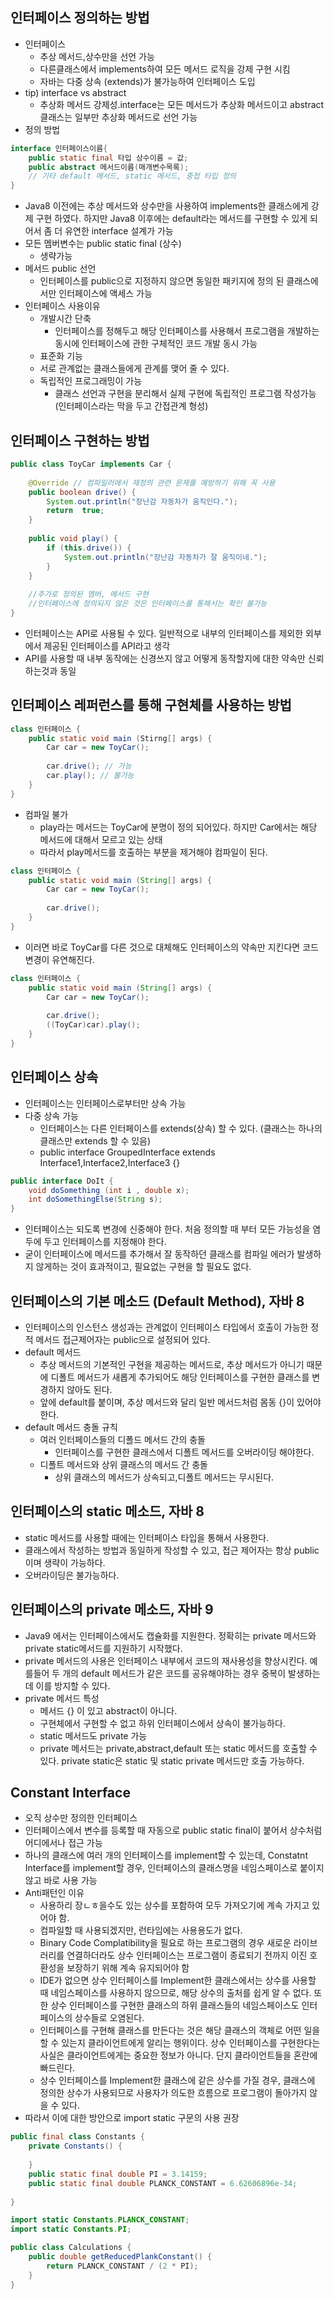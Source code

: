 ## 인터페이스 정의하는 방법
- 인터페이스
  - 추상 메서드,상수만을 선언 가능
  - 다른클래스에서 implements하여 모든 메서드 로직을 강제 구현 시킴
  - 자바는 다중 상속 (extends)가 불가능하여 인터페이스 도입
- tip) interface vs abstract
  - 추상화 메서드 강제성.interface는 모든 메서드가 추상화 메서드이고 abstract 클래스는 일부만 추상화 메서드로 선언 가능
- 정의 방법
```java
interface 인터페이스이름{
    public static final 타입 상수이름 = 값;
    public abstract 메서드이름(매개변수목록);
    // 기타 default 메서드, static 메서드, 중첩 타입 정의
}
```
- Java8 이전에는 추상 메서드와 상수만을 사용하여 implements한 클래스에게 강제 구현 하였다. 하지만 Java8 이후에는 default라는 메서드를 구현할 수 있게 되어서 좀 더 유연한 interface 설계가 가능
- 모든 멤버변수는 public static final (상수)
  - 생략가능
- 메서드 public 선언
  - 인터페이스를 public으로 지정하지 않으면 동일한 패키지에 정의 된 클래스에서만 인터페이스에 액세스 가능
- 인터페이스 사용이유
  - 개발시간 단축
    - 인터페이스를 정해두고 해당 인터페이스를 사용해서 프로그램을 개발하는 동시에 인터페이스에 관한 구체적인 코드 개발 동시 가능
  - 표준화 기능
  - 서로 관계없는 클래스들에게 관계를 맺어 줄 수 있다.
  - 독립적인 프로그래밍이 가능
    - 클래스 선언과 구현을 분리해서 실제 구현에 독립적인 프로그램 작성가능(인터페이스라는 막을 두고 간접관계 형성)

## 인터페이스 구현하는 방법
```java
public class ToyCar implements Car {
    
    @Override // 컴파일러에서 재정의 관련 문제를 예방하기 위해 꼭 사용
    public boolean drive() {
        System.out.println("장난감 자동차가 움직인다.");
        return  true;
    }
    
    public void play() {
        if (this.drive()) {
            System.out.println("장난감 자동차가 잘 움직이네.");
        }
    }
    
    //추가로 정의된 멤버, 메서드 구현
    //인터페이스에 정의되지 않은 것은 인터페이스를 통해서는 확인 불가능
}
```

- 인터페이스는 API로 사용될 수 있다. 일반적으로 내부의 인터페이스를 제외한 외부에서 제공된 인터페이스를 API라고 생각
- API를 사용할 때 내부 동작에는 신경쓰지 않고 어떻게 동작할지에 대한 약속만 신뢰 하는것과 동일


## 인터페이스 레퍼런스를 통해 구현체를 사용하는 방법
```java
class 인터페이스 {
    public static void main (Stirng[] args) {
        Car car = new ToyCar();
        
        car.drive(); // 가능
        car.play(); // 불가능
    }
}
```
- 컴파일 불가
  - play라는 메서드는 ToyCar에 분명이 정의 되어있다. 하지만 Car에서는 해당 메서드에 대해서 모르고 있는 상태
  - 따라서 play메서드를 호출하는 부분을 제거해야 컴파일이 된다.

```java
class 인터페이스 {
    public static void main (String[] args) {
        Car car = new ToyCar();
        
        car.drive();
    }
}
```
- 이러면 바로 ToyCar를 다른 것으로 대체해도 인터페이스의 약속만 지킨다면 코드 변경이 유연해진다.

```java
class 인터페이스 {
    public static void main (String[] args) {
        Car car = new ToyCar();
        
        car.drive();
        ((ToyCar)car).play(); 
    }
}
```


## 인터페이스 상속
- 인터페이스는 인터페이스로부터만 상속 가능
- 다중 상속 가능
  - 인터페이스는 다른 인터페이스를 extends(상속) 할 수 있다. (클래스는 하나의 클래스만 extends 할 수 있음)
  - public interface GroupedInterface extends Interface1,Interface2,Interface3 {}


```java
public interface DoIt {
    void doSomething (int i , double x);
    int doSomethingElse(String s);
}
```
- 인터페이스는 되도록 변경에 신중해야 한다. 처음 정의할 때 부터 모든 가능성을 염두에 두고 인터페이스를 지정해야 한다.
- 굳이 인터페이스에 메서드를 추가해서 잘 동작하던 클래스를 컴파일 에러가 발생하지 않게하는 것이 효과적이고, 필요없는 구현을 할 필요도 없다.


## 인터페이스의 기본 메소드 (Default Method), 자바 8
- 인터페이스의 인스턴스 생성과는 관계없이 인터페이스 타입에서 호출이 가능한 정적 메서드 접근제어자는 public으로 설정되어 있다.
- default 메서드
  - 추상 메서드의 기본적인 구현을 제공하는 메서드로, 추상 메서드가 아니기 때문에 디폴트 메서드가 새롭게 추가되어도 해당 인터페이스를 구현한 클래스를 변경하지 않아도 된다.
  - 앞에 default를 붙이며, 추상 메서드와 달리 일반 메서드처럼 몸동 {}이 있어야한다. 
- default 메서드 충돌 규칙
  - 여러 인터페이스들의 디폴드 메서드 간의 충돌
    - 인터페이스를 구현한 클래스에서 디폴트 메서드를 오버라이딩 해야한다.
  - 디폴트 메서드와 상위 클래스의 메서드 간 충돌
    - 상위 클래스의 메서드가 상속되고,디폴트 메서드는 무시된다.

## 인터페이스의 static 메소드, 자바 8
- static 메서드를 사용할 때에는 인터페이스 타입을 통해서 사용한다.
- 클래스에서 작성하는 방법과 동일하게 작성할 수 있고, 접근 제어자는 항상 public 이며 생략이 가능하다.
- 오버라이딩은 불가능하다.

## 인터페이스의 private 메소드, 자바 9
- Java9 에서는 인터페이스에서도 캡슐화를 지원한다. 정확히는 private 메서드와 private static메서드를 지원하기 시작했다.
- private 메서드의 사용은 인터페이스 내부에서 코드의 재사용성을 향상시킨다. 예를들어 두 개의 default 메서드가 같은 코드를 공유해야하는 경우 중복이 발생하는데 이를 방지할 수 있다.
- private 메서드 특성
  - 메서드 {} 이 있고 abstract이 아니다.
  - 구현체에서 구현할 수 없고 하위 인터페이스에서 상속이 불가능하다.
  - static 메서드도 private 가능
  - private 메서드는 private,abstract,default 또는 static 메서드를 호출할 수 있다. private static은 static 및 static private 메서드만 호출 가능하다.


## Constant Interface
- 오직 상수만 정의한 인터페이스
- 인터페이스에서 변수를 등록할 때 자동으로 public static final이 붙어서 상수처럼 어디에서나 접근 가능
- 하나의 클래스에 여러 개의 인터페이스를 implement할 수 있는데, Constatnt Interface를 implement할 경우, 인터페이스의 클래스명을 네임스페이스로 붙이지 않고 바로 사용 가능
- Anti패턴인 이유
    - 사용하리 장ㄴㅎ을수도 있는 상수를 포함하여 모두 가져오기에 계속 가지고 있어야 함.
    - 컴파일할 때 사용되겠지만, 런타임에는 사용용도가 없다.
    - Binary Code Complatibility을 필요로 하는 프로그램의 경우 새로운 라이브러리를 연결하더라도 상수 인터페이스는 프로그램이 종료되기 전까지 이진 호환성을 보장하기 위해 계속 유지되어야 함
    - IDE가 없으면 상수 인터페이스를 Implement한 클래스에서는 상수를 사용할 때 네임스페이스를 사용하지 않으므로, 해당 상수의 출처를 쉽게 알 수 없다. 또한 상수 인터페이스를 구현한 클래스의 하위 클래스들의 네임스페이스도 인터페이스의 상수들로 오염된다.
    - 인터페이스를 구현해 클래스를 만든다는 것은 해당 클래스의 객체로 어떤 일을 할 수 있는지 클라이언트에게 알리는 행위이다. 상수 인터페이스를 구현한다는 사실은 클라이언트에게는 중요한 정보가 아니다. 단지 클라이언트들을 혼란에 빠드린다.
    - 상수 인터페이스를 Implement한 클래스에 같은 상수를 가질 경우, 클래스에 정의한 상수가 사용되므로 사용자가 의도한 흐름으로 프로그램이 돌아가지 않을 수 있다.
- 따라서 이에 대한 방안으로 import static 구문의 사용 권장
```java
public final class Constants {
    private Constants() {
        
    }
    public static final double PI = 3.14159;
    public static final double PLANCK_CONSTANT = 6.62606896e-34;
    
}
```

```java
import static Constants.PLANCK_CONSTANT;
import static Constants.PI;

public class Calculations {
    public double getReducedPlankConstant() {
        return PLANCK_CONSTANT / (2 * PI);
    }
}
```